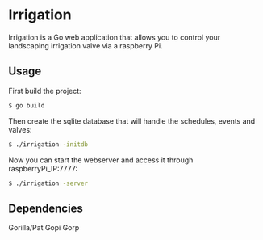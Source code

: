 # Irrigation

Irrigation is a Go web application that allows you to control your landscaping irrigation valve via a raspberry Pi.

## Usage

First build the project:
```bash
$ go build
```

Then create the sqlite database that will handle the schedules, events and valves:
```bash
$ ./irrigation -initdb
```

Now you can start the webserver and access it through raspberryPi_IP:7777:
```bash
$ ./irrigation -server
```

## Dependencies

Gorilla/Pat
Gopi
Gorp
